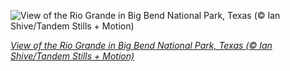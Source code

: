 
![View of the Rio Grande in Big Bend National Park, Texas (© Ian Shive/Tandem Stills + Motion)](https://cn.bing.com//th?id=OHR.BBNPGrande_EN-US9017603902_1920x1080.jpg&rf=LaDigue_1920x1080.jpg&pid=hp)

*[View of the Rio Grande in Big Bend National Park, Texas (© Ian Shive/Tandem Stills + Motion)](https://www.bing.com/search?q=Big+Bend+National+Park&form=hpcapt&filters=HpDate%3a%2220210612_0700%22)*
